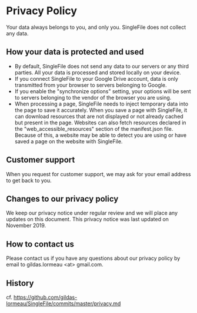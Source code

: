 # Privacy Policy
Your data always belongs to you, and only you. SingleFile does not collect any data.

## How your data is protected and used
 - By default, SingleFile does not send any data to our servers or any third parties. All your data is processed and stored locally on your device. 
- If you connect SingleFile to your Google Drive account, data is only transmitted from your browser to servers belonging to Google. 
- If you enable the "synchronize options" setting, your options will be sent to servers belonging to the vendor of the browser you are using. 
- When processing a page, SingleFile needs to inject temporary data into the page to save it accurately. When you save a page with SingleFile, it can download resources that are not displayed or not already cached but present in the page. Websites can also fetch resources declared in the "web_accessible_resources" section of the manifest.json file. Because of this, a website may be able to detect you are using or have saved a page on the website with SingleFile.

## Customer support
When you request for customer support, we may ask for your email address to get back to you.

## Changes to our privacy policy
We keep our privacy notice under regular review and we will place any updates on this document. This privacy notice was last updated on November 2019.

## How to contact us
Please contact us if you have any questions about our privacy policy by email to gildas.lormeau &lt;at&gt; gmail.com.

## History
cf. https://github.com/gildas-lormeau/SingleFile/commits/master/privacy.md
